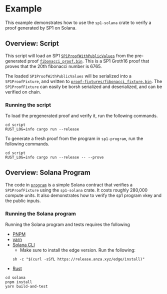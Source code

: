 # Example

This example demonstrates how to use the `sp1-solana` crate to verify a proof generated by SP1 on Solana.

## Overview: Script

This script will load an SP1 [`SP1ProofWithPublicValues`](https://docs.rs/sp1-sdk/2.0.0/sp1_sdk/proof/struct.SP1ProofWithPublicValues.html)
from the pre-generated proof [`fibonacci_proof.bin`](./proofs/fibonacci_proof.bin). This is a SP1 Groth16 proof that
proves that the 20th fibonacci number is 6765.

The loaded `SP1ProofWithPublicValues` will be serialized into a `SP1ProofFixture`, and written to
[`proof-fixtures/fibonacci_fixture.bin`](./proof-fixtures/fibonacci_fixture.bin). The `SP1ProofFixture`
can easily be borsh serialized and deserialized, and can be verified on chain.

### Running the script

To load the pregenerated proof and verify it, run the following commands. 

```shell
cd script
RUST_LOG=info cargo run --release
```

To generate a fresh proof from the program in `sp1-program`, run the following commands. 

```shell
cd script
RUST_LOG=info cargo run --release -- --prove
```

## Overview: Solana Program

The code in [`program`](./program) is a simple Solana contract that verifies a 
`SP1ProofFixture` using the `sp1-solana` crate. It costs roughly 280,000 compute units. It also
demonstrates how to verify the sp1 program vkey and the public inputs.

### Running the Solana program

Running the Solana program and tests requires the following

* [PNPM](https://pnpm.io/installation)
* [yarn](https://yarnpkg.com/getting-started/install)
* [Solana CLI](https://docs.solana.com/cli/install-solana-cli)
  * Make sure to install the edge version. Run the following: 
  ```shell
  sh -c "$(curl -sSfL https://release.anza.xyz/edge/install)"
  ```
* [Rust](https://www.rust-lang.org/tools/install)

```shell
cd solana
pnpm install
yarn build-and-test
```
